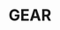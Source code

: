 ---
title : "GEAR"
service_list:
# service item loop
- name : "JVC GY-LS300"
  image : "images/icons/web-development.png"

- name : "JVC GY-LS300"
  image : "images/icons/web-development.png"

- name : "JVC GY-LS300"
  image : "images/icons/web-development.png"

- name : "JVC GY-LS300"
  image : "images/icons/web-development.png"
  
# service item loop
- name : "Graphic Design"
  image : "images/icons/graphic-design.png"
  
# service item loop
- name : "Database Management"
  image : "images/icons/dbms.png"
  
# service item loop
- name : "Software Development"
  image : "images/icons/software-development.png"
  
# service item loop
- name : "Digital Marketing"
  image : "images/icons/marketing.png"
  
# service item loop
- name : "Mobile App Development"
  image : "images/icons/mobile-app.png"



# custom style
custom_class: "" 
custom_attributes: "" 
custom_css: ""
---
